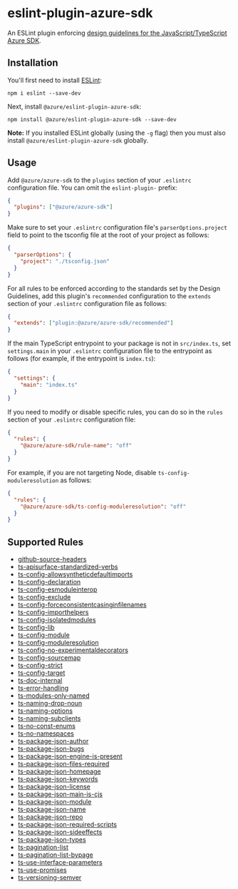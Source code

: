 # eslint-plugin-azure-sdk

An ESLint plugin enforcing [design guidelines for the JavaScript/TypeScript Azure SDK](https://azuresdkspecs.z5.web.core.windows.net/TypeScriptSpec.html).

## Installation

You'll first need to install [ESLint](http://eslint.org):

```shell
npm i eslint --save-dev
```

Next, install `@azure/eslint-plugin-azure-sdk`:

```shell
npm install @azure/eslint-plugin-azure-sdk --save-dev
```

**Note:** If you installed ESLint globally (using the `-g` flag) then you must also install `@azure/eslint-plugin-azure-sdk` globally.

## Usage

Add `@azure/azure-sdk` to the `plugins` section of your `.eslintrc` configuration file. You can omit the `eslint-plugin-` prefix:

```json
{
  "plugins": ["@azure/azure-sdk"]
}
```

Make sure to set your `.eslintrc` configuration file's `parserOptions.project` field to point to the tsconfig file at the root of your project as follows:

```json
{
  "parserOptions": {
    "project": "./tsconfig.json"
  }
}
```

For all rules to be enforced according to the standards set by the Design Guidelines, add this plugin's `recommended` configuration to the `extends` section of your `.eslintrc` configuration file as follows:

```json
{
  "extends": ["plugin:@azure/azure-sdk/recommended"]
}
```

If the main TypeScript entrypoint to your package is not in `src/index.ts`, set `settings.main` in your `.eslintrc` configuration file to the entrypoint as follows (for example, if the entrypoint is `index.ts`):

```json
{
  "settings": {
    "main": "index.ts"
  }
}
```

If you need to modify or disable specific rules, you can do so in the `rules` section of your `.eslintrc` configuration file:

```json
{
  "rules": {
    "@azure/azure-sdk/rule-name": "off"
  }
}
```

For example, if you are not targeting Node, disable `ts-config-moduleresolution` as follows:

```json
{
  "rules": {
    "@azure/azure-sdk/ts-config-moduleresolution": "off"
  }
}
```

## Supported Rules

- [github-source-headers](/tools/eslint-plugin-azure-sdk/docs/rules/github-source-headers.md)
- [ts-apisurface-standardized-verbs](/tools/eslint-plugin-azure-sdk/docs/rules/ts-apisurface-standardized-verbs.md)
- [ts-config-allowsyntheticdefaultimports](/tools/eslint-plugin-azure-sdk/docs/rules/ts-config-allowsyntheticdefaultimports.md)
- [ts-config-declaration](/tools/eslint-plugin-azure-sdk/docs/rules/ts-config-declaration.md)
- [ts-config-esmoduleinterop](/tools/eslint-plugin-azure-sdk/docs/rules/ts-config-esmoduleinterop.md)
- [ts-config-exclude](/tools/eslint-plugin-azure-sdk/docs/rules/ts-config-exclude.md)
- [ts-config-forceconsistentcasinginfilenames](/tools/eslint-plugin-azure-sdk/docs/rules/ts-config-forceconsistentcasinginfilenames.md)
- [ts-config-importhelpers](/tools/eslint-plugin-azure-sdk/docs/rules/ts-config-importhelpers.md)
- [ts-config-isolatedmodules](/tools/eslint-plugin-azure-sdk/docs/rules/ts-config-isolatedmodules.md)
- [ts-config-lib](/tools/eslint-plugin-azure-sdk/docs/rules/ts-config-lib.md)
- [ts-config-module](/tools/eslint-plugin-azure-sdk/docs/rules/ts-config-module.md)
- [ts-config-moduleresolution](/tools/eslint-plugin-azure-sdk/docs/rules/ts-config-moduleresolution.md)
- [ts-config-no-experimentaldecorators](/tools/eslint-plugin-azure-sdk/docs/rules/ts-config-no-experimentaldecorators.md)
- [ts-config-sourcemap](/tools/eslint-plugin-azure-sdk/docs/rules/ts-config-sourcemap.md)
- [ts-config-strict](/tools/eslint-plugin-azure-sdk/docs/rules/ts-config-strict.md)
- [ts-config-target](/tools/eslint-plugin-azure-sdk/docs/rules/ts-config-target.md)
- [ts-doc-internal](/tools/eslint-plugin-azure-sdk/docs/rules/ts-doc-internal.md)
- [ts-error-handling](/tools/eslint-plugin-azure-sdk/docs/rules/ts-error-handling.md)
- [ts-modules-only-named](/tools/eslint-plugin-azure-sdk/docs/rules/ts-modules-only-named.md)
- [ts-naming-drop-noun](/tools/eslint-plugin-azure-sdk/docs/rules/ts-naming-drop-noun.md)
- [ts-naming-options](/tools/eslint-plugin-azure-sdk/docs/rules/ts-naming-options.md)
- [ts-naming-subclients](/tools/eslint-plugin-azure-sdk/docs/rules/ts-naming-subclients.md)
- [ts-no-const-enums](/tools/eslint-plugin-azure-sdk/docs/rules/ts-no-const-enums.md)
- [ts-no-namespaces](/tools/eslint-plugin-azure-sdk/docs/rules/ts-no-namespaces.md)
- [ts-package-json-author](/tools/eslint-plugin-azure-sdk/docs/rules/ts-package-json-author.md)
- [ts-package-json-bugs](/tools/eslint-plugin-azure-sdk/docs/rules/ts-package-json-bugs.md)
- [ts-package-json-engine-is-present](/tools/eslint-plugin-azure-sdk/docs/rules/ts-package-json-engine-is-present.md)
- [ts-package-json-files-required](/tools/eslint-plugin-azure-sdk/docs/rules/ts-package-json-files-required.md)
- [ts-package-json-homepage](/tools/eslint-plugin-azure-sdk/docs/rules/ts-package-json-homepage.md)
- [ts-package-json-keywords](/tools/eslint-plugin-azure-sdk/docs/rules/ts-package-json-keywords.md)
- [ts-package-json-license](/tools/eslint-plugin-azure-sdk/docs/rules/ts-package-json-license.md)
- [ts-package-json-main-is-cjs](/tools/eslint-plugin-azure-sdk/docs/rules/ts-package-json-main-is-cjs.md)
- [ts-package-json-module](/tools/eslint-plugin-azure-sdk/docs/rules/ts-package-json-module.md)
- [ts-package-json-name](/tools/eslint-plugin-azure-sdk/docs/rules/ts-package-json-name.md)
- [ts-package-json-repo](/tools/eslint-plugin-azure-sdk/docs/rules/ts-package-json-repo.md)
- [ts-package-json-required-scripts](/tools/eslint-plugin-azure-sdk/docs/rules/ts-package-json-required-scripts.md)
- [ts-package-json-sideeffects](/tools/eslint-plugin-azure-sdk/docs/rules/ts-package-json-sideeffects.md)
- [ts-package-json-types](/tools/eslint-plugin-azure-sdk/docs/rules/ts-package-json-types.md)
- [ts-pagination-list](/tools/eslint-plugin-azure-sdk/docs/rules/ts-pagination-list.md)
- [ts-pagination-list-bypage](/tools/eslint-plugin-azure-sdk/docs/rules/ts-pagination-list-bypage.md)
- [ts-use-interface-parameters](/tools/eslint-plugin-azure-sdk/docs/rules/ts-use-interface-parameters.md)
- [ts-use-promises](/tools/eslint-plugin-azure-sdk/docs/rules/ts-use-promises.md)
- [ts-versioning-semver](/tools/eslint-plugin-azure-sdk/docs/rules/ts-versioning-semver.md)
